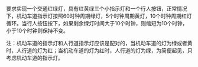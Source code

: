 要求实现一个交通红绿灯，具有红黄绿三个小指示灯和一个行人按钮，正常情况下，机动车道指示灯按照60时钟周期绿灯，5个时钟周期黄灯，10个时钟周期红灯循环。当行人按钮按下，如果剩余绿灯时间大于10个时钟，则缩短为10个时钟，小于10个时钟则保持不变。


注：机动车道的指示灯和人行道指示灯应该是配对的，当机动车道的灯为绿或者黄时，人行道的灯为红；当机动车道的灯为红时，人行道的灯为绿，为简便起见，只考虑机动车道的指示灯。
